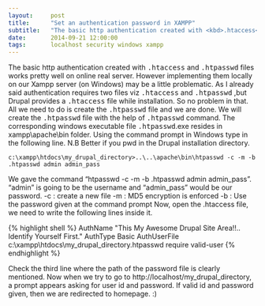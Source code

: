```yaml
---
layout:     post
title:      "Set an authentication password in XAMPP"
subtitle:   "The basic http authentication created with <kbd>.htaccess</kbd> and <kbd>.htpasswd</kbd> files works pretty well on online real server. How about trying it out in XAMPP"
date:       2014-09-21 12:00:00
tags:       localhost security windows xampp
---
```

The basic http authentication created with <kbd>.htaccess</kbd> and <kbd>.htpasswd</kbd> files works pretty well on online real server. However implementing them locally on our Xampp server (on Windows) may be a little problematic. As I already said authentication requires two files viz <kbd>.htaccess</kbd> and <kbd>.htpasswd</kbd> ,but Drupal provides a <kbd>.htaccess</kbd> file while installation. So no problem in that. All we need to do is create the <kbd>.htpasswd</kbd> file and we are done. We will create the <kbd>.htpasswd</kbd> file with the help of <kbd>.htpasswd</kbd> command. The corresponding windows executable file <kbd>.htpasswd</kbd>.exe resides in xampp\apache\bin folder. Using the command prompt in Windows type in the following line. N.B Better if you pwd in the Drupal installation directory.

`c:\xampp\htdocs\my_drupal_directory>..\..\apache\bin\htpasswd -c -m -b .htpasswd admin admin_pass`

We gave the command “htpasswd -c -m -b .htpasswd admin admin_pass”. “admin” is going to be the username and “admin_pass” would be our password. -c : create a new file -m : MD5 encryption is enforced -b : Use the password given at the command prompt Now, open the .htaccess file, we need to write the following lines inside it.


{% highlight shell %}
  AuthName "This My Awesome Drupal Site Area!!.. Identify Yourself First."
  AuthType Basic
  AuthUserFile c:\xampp\htdocs\my_drupal_directory\.htpasswd
  require valid-user
{% endhighlight %}


Check the third line where the path of the password file is clearly mentioned. Now when we try to go to http://localhost/my_drupal_directory, a prompt appears asking for user id and password. If valid id and password given, then we are redirected to homepage.  :)
